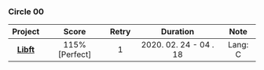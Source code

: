 ### Circle 00

|            Project            |     Score      | Retry |        Duration        |  Note   |
| :---------------------------: | :------------: | :---: | :--------------------: | :-----: |
| **[Libft](./Circle00/Libft)** | 115% [Perfect] |   1   | 2020. 02. 24 - 04 . 18 | Lang: C |
